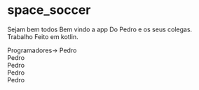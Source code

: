 # space_soccer

Sejam bem todos Bem vindo a app Do Pedro e os seus colegas. <br>
Trabalho Feito em kotlin. <br>

Programadores-> 
Pedro   <br>
Pedro<br>
Pedro<br>
Pedro<br>
Pedro <br>
